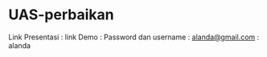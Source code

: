 # UAS-perbaikan
Link Presentasi :
link Demo       :
Password dan username : alanda@gmail.com
                      : alanda
